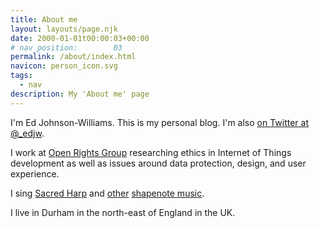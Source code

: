 ```yaml
---
title: About me
layout: layouts/page.njk
date: 2000-01-01t00:00:03+00:00
# nav_position:        03
permalink: /about/index.html
navicon: person_icon.svg
tags:
  - nav
description: My 'About me' page
---
```


I'm Ed Johnson-Williams. This is my personal blog. I'm also [on Twitter at @_edjw](https://twitter.com/_edjw).

I work at [Open Rights Group](https://openrightsgroup.org) researching ethics in Internet of Things development as well as issues around data protection, design, and user experience.

I sing [Sacred Harp](https://en.wikipedia.org/wiki/Sacred_Harp) and [other](https://en.wikipedia.org/wiki/The_Christian_Harmony) [shapenote music](https://en.wikipedia.org/wiki/Shape_note).

I live in Durham in the north-east of England in the UK.